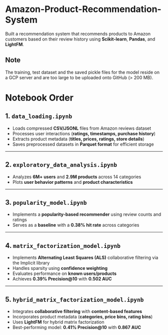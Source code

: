 # Amazon-Product-Recommendation-System
Built a recommendation system that recommends products to Amazon customers based on their review history using **Scikit-learn**, **Pandas**, and **LightFM**.

## Note
The training, test dataset and the saved pickle files for the model reside on a GCP server and are too large to be uploaded onto GitHub (> 200 MB).

# Notebook Order

## 1. `data_loading.ipynb`
- Loads compressed **CSV/JSONL** files from Amazon reviews dataset  
- Processes user interactions (**ratings, timestamps, purchase history**)  
- Extracts product metadata (**titles, prices, ratings, store details**)  
- Saves preprocessed datasets in **Parquet format** for efficient storage  

---

## 2. `exploratory_data_analysis.ipynb`
- Analyzes **6M+ users** and **2.9M products** across 14 categories  
- Plots **user behavior patterns** and **product characteristics**  

---

## 3. `popularity_model.ipynb`
- Implements a **popularity-based recommender** using review counts and ratings  
- Serves as a **baseline** with a **0.38% hit rate** across categories  

---

## 4. `matrix_factorization_model.ipynb`
- Implements **Alternating Least Squares (ALS)** collaborative filtering via the Implicit library  
- Handles sparsity using **confidence weighting**  
- Evaluates performance on **known users/products**  
- Achieves **0.39% Precision@10** with **0.502 AUC**  

---

## 5. `hybrid_matrix_factorization_model.ipynb`
- Integrates **collaborative filtering** with **content-based features**  
- Incorporates product metadata (**categories, price bins, rating bins**)  
- Uses **LightFM** for hybrid matrix factorization  
- Best-performing model: **0.41% Precision@10** with **0.867 AUC**  
